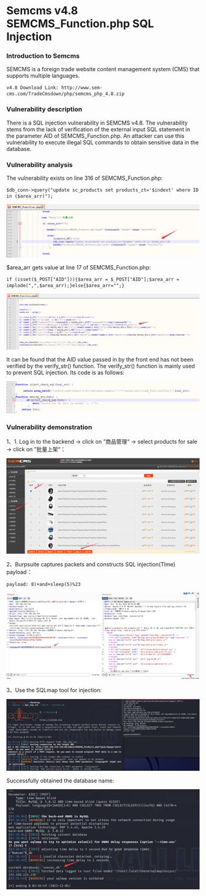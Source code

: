 # Semcms v4.8 SEMCMS_Function.php SQL Injection



### Introduction to Semcms

SEMCMS is a foreign trade website content management system (CMS) that supports multiple languages.

```
v4.8 Download Link: http://www.sem-cms.com/TradeCmsdown/php/semcms_php_4.8.zip
```

### Vulnerability description

There is a SQL injection vulnerability in SEMCMS v4.8. The vulnerability stems from the lack of verification of the external input SQL statement in the parameter AID of SEMCMS_Function.php. An attacker can use this vulnerability to execute illegal SQL commands to obtain sensitive data in the database.

### Vulnerability analysis

The vulnerability exists on line 316 of SEMCMS_Function.php:

```
$db_conn->query("update sc_products set products_zt='$indext' where ID in ($area_arr)");
```

![image-20231205155250284](https://github.com/SecBridge/Cms_Vuls_test/blob/main/Semcms/images/image-20231205155250284.png)

$area_arr gets value at line 17 of SEMCMS_Function.php:

```
if (isset($_POST["AID"])){$area_arr = $_POST["AID"];$area_arr = implode(",",$area_arr);}else{$area_arr="";}
```

![image-20231205160411690](https://github.com/SecBridge/Cms_Vuls_test/blob/main/Semcms/images/image-20231205160411690.png)

It can be found that the AID value passed in by the front end has not been verified by the verify_str() function. The verify_str() function is mainly used to prevent SQL injection. Its code is as follows:

![image-20231205161241614](https://github.com/SecBridge/Cms_Vuls_test/blob/main/Semcms/images/image-20231205161241614.png)

### Vulnerability demonstration

1、1. Log in to the backend -> click on ”商品管理“ -> select products for sale -> click on ”批量上架“：

![image-20231205162804277](https://github.com/SecBridge/Cms_Vuls_test/blob/main/Semcms/images/image-20231205162804277.png)

2、Burpsuite captures packets and constructs SQL injection(TIme) payload：

```
payload: 8)+and+sleep(5)%23
```

![image-20231205163338912](https://github.com/SecBridge/Cms_Vuls_test/blob/main/Semcms/images/image-20231205163338912.png)

3、Use the SQLmap tool for injection:

![image-20231205163652968](https://github.com/SecBridge/Cms_Vuls_test/blob/main/Semcms/images/image-20231205163652968.png)

Successfully obtained the database name:

![image-20231205163803939](https://github.com/SecBridge/Cms_Vuls_test/blob/main/Semcms/images/image-20231205163803939.png)
